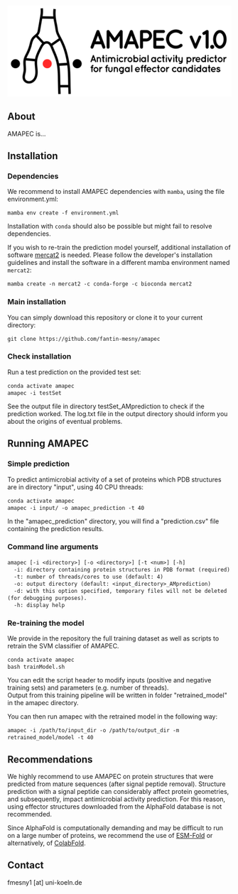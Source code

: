 ![](amapec_logo.svg)

## About
AMAPEC is...

## Installation

### Dependencies

We recommend to install AMAPEC dependencies with `mamba`, using the file environment.yml:
```
mamba env create -f environment.yml
```
Installation with `conda` should also be possible but might fail to resolve dependencies.

If you wish to re-train the prediction model yourself, additional installation of software [mercat2](https://github.com/raw-lab/mercat2) is needed.
Please follow the developer's installation guidelines and install the software in a different mamba environment named `mercat2`:
```
mamba create -n mercat2 -c conda-forge -c bioconda mercat2
```

### Main installation

You can simply download this repository or clone it to your current directory:
```
git clone https://github.com/fantin-mesny/amapec
```
### Check installation

Run a test prediction on the provided test set:
```
conda activate amapec
amapec -i testSet 
```
See the output file in directory testSet_AMprediction to check if the prediction worked.
The log.txt file in the output directory should inform you about the origins of eventual problems.

## Running AMAPEC

### Simple prediction

To predict antimicrobial activity of a set of proteins which PDB structures are in directory "input", using 40 CPU threads:
```
conda activate amapec
amapec -i input/ -o amapec_prediction -t 40 
```
In the "amapec_prediction" directory, you will find a "prediction.csv" file containing the prediction results.

### Command line arguments

```
amapec [-i <directory>] [-o <directory>] [-t <num>] [-h]
  -i: directory containing protein structures in PDB format (required)
  -t: number of threads/cores to use (default: 4)
  -o: output directory (default: <input_directory>_AMprediction)
  -d: with this option specified, temporary files will not be deleted (for debugging purposes).
  -h: display help
```
### Re-training the model

We provide in the repository the full training dataset as well as scripts to retrain the SVM classifier of AMAPEC.
```
conda activate amapec
bash trainModel.sh
```
You can edit the script header to modify inputs (positive and negative training sets) and parameters (e.g. number of threads).  
Output from this training pipeline will be written in folder "retrained_model" in the amapec directory.

You can then run amapec with the retrained model in the following way:
```
amapec -i /path/to/input_dir -o /path/to/output_dir -m retrained_model/model -t 40
```

## Recommendations

We highly recommend to use AMAPEC on protein structures that were predicted from mature sequences (after signal peptide removal). 
Structure prediction with a signal peptide can considerably affect protein geometries, and subsequently, impact antimicrobial activity prediction.
For this reason, using effector structures downloaded from the AlphaFold database is not recommended.

Since AlphaFold is computationally demanding and may be difficult to run on a large number of proteins, we recommend the use of [ESM-Fold](https://github.com/facebookresearch/esm) or alternatively, of [ColabFold](https://github.com/sokrypton/ColabFold). 

## Contact

fmesny1 \[at\] uni-koeln.de
